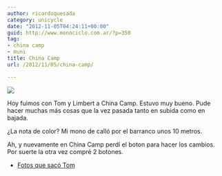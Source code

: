 ```yaml
---
author: ricardoquesada
category: unicycle
date: "2012-11-05T04:24:11+00:00"
guid: http://www.monociclo.com.ar/?p=350
tag:
- china camp
- muni
title: China Camp
url: /2012/11/05/china-camp/

---
```


![](/images/china-camp.jpg)

Hoy fuimos con Tom y Limbert a China Camp.
Estuvo muy bueno.
Pude hacer muchas más cosas que la vez pasada tanto en subida como en bajada.

¿La nota de color? Mi mono de calló por el barranco unos 10 metros.

Ah, y nuevamente en China Camp perdí el boton para hacer los cambios.
Por suerte la otra vez compré 2 botones.

- [Fotos que sacó Tom](http://www.flickr.com/photos/tholub/sets/72157631935600521/)
